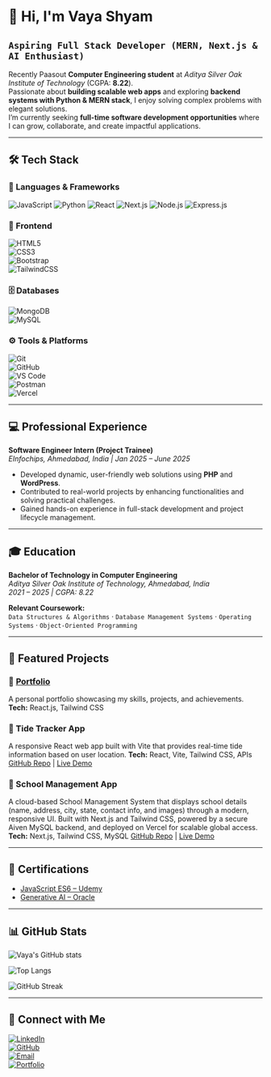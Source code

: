 # 👋 Hi, I'm Vaya Shyam  

## **`Aspiring Full Stack Developer (MERN, Next.js & AI Enthusiast)`**  

Recently Paasout  **Computer Engineering student** at *Aditya Silver Oak Institute of Technology* (CGPA: **8.22**).  
Passionate about **building scalable web apps** and exploring **backend systems with Python & MERN stack**, I enjoy solving complex problems with elegant solutions.  
I’m currently seeking **full-time software development opportunities** where I can grow, collaborate, and create impactful applications.  

---

## 🛠️ Tech Stack  

### 🚀 Languages & Frameworks
![JavaScript](https://img.shields.io/badge/JavaScript-ES6+-yellow?logo=javascript)
![Python](https://img.shields.io/badge/Python-3.x-blue?logo=python)
![React](https://img.shields.io/badge/React-%2320232a.svg?logo=react&logoColor=%2361DAFB)
![Next.js](https://img.shields.io/badge/Next.js-000000?logo=nextdotjs&logoColor=white)
![Node.js](https://img.shields.io/badge/Node.js-339933?logo=nodedotjs&logoColor=white)
![Express.js](https://img.shields.io/badge/Express.js-000000?logo=express&logoColor=white)

### 🎨 Frontend  
![HTML5](https://img.shields.io/badge/HTML5-E34F26?logo=html5&logoColor=white)  
![CSS3](https://img.shields.io/badge/CSS3-1572B6?logo=css3&logoColor=white)  
![Bootstrap](https://img.shields.io/badge/Bootstrap-563D7C?logo=bootstrap&logoColor=white)  
![TailwindCSS](https://img.shields.io/badge/TailwindCSS-38B2AC?logo=tailwind-css&logoColor=white)  

### 🗄️ Databases  
![MongoDB](https://img.shields.io/badge/MongoDB-47A248?logo=mongodb&logoColor=white)  
![MySQL](https://img.shields.io/badge/MySQL-005C84?logo=mysql&logoColor=white)  

### ⚙️ Tools & Platforms  
![Git](https://img.shields.io/badge/Git-F05032?logo=git&logoColor=white)  
![GitHub](https://img.shields.io/badge/GitHub-181717?logo=github&logoColor=white)  
![VS Code](https://img.shields.io/badge/VSCode-007ACC?logo=visualstudiocode&logoColor=white)  
![Postman](https://img.shields.io/badge/Postman-FF6C37?logo=postman&logoColor=white)  
![Vercel](https://img.shields.io/badge/Vercel-000000?logo=vercel&logoColor=white)  

---

## 💻 Professional Experience  

**Software Engineer Intern (Project Trainee)**  
*EInfochips, Ahmedabad, India | Jan 2025 – June 2025*  
- Developed dynamic, user-friendly web solutions using **PHP** and **WordPress**.  
- Contributed to real-world projects by enhancing functionalities and solving practical challenges.  
- Gained hands-on experience in full-stack development and project lifecycle management.  

---

## 🎓 Education  

**Bachelor of Technology in Computer Engineering**  
*Aditya Silver Oak Institute of Technology, Ahmedabad, India*  
*2021 – 2025 | CGPA: 8.22*  

**Relevant Coursework:**  
`Data Structures & Algorithms` · `Database Management Systems` · `Operating Systems` · `Object-Oriented Programming`  

---

## 🚀 Featured Projects  

### 🔹 [Portfolio](https://shyamvaya.vercel.app/)
A personal portfolio showcasing my skills, projects, and achievements.
**Tech:** React.js, Tailwind CSS

### 🔹 Tide Tracker App
A responsive React web app built with Vite that provides real-time tide information based on user location.
**Tech:** React, Vite, Tailwind CSS, APIs
[GitHub Repo](https://github.com/shyamsoni550/tide-app) | [Live Demo](https://tide-app-two.vercel.app/)

### 🔹 School Management App
A cloud-based School Management System that displays school details (name, address, city, state, contact info, and images) through a modern, responsive UI. Built with Next.js and Tailwind CSS, powered by a secure Aiven MySQL backend, and deployed on Vercel for scalable global access.
**Tech:** Next.js, Tailwind CSS, MySQL
[GitHub Repo](https://github.com/shyamsoni550/School-managment-App) | [Live Demo](https://school-managment-app-iota.vercel.app/)

---

## 📜 Certifications  

- [JavaScript ES6 – Udemy](https://www.linkedin.com/in/vaya-shyam/details/certifications/1737609603084/single-media-viewer/?profileId=ACoAADmHAiMBFvD1QAJlxpQlIPiN6_m24S-pVL4)  
- [Generative AI – Oracle](https://catalog-education.oracle.com/pls/certview/sharebadge?id=AE55051DB9C4BF7E47283FA868379D5578EFEA9A6DE814429C84330E7B96E091)  

---

## 📊 GitHub Stats  

![Vaya's GitHub stats](https://github-readme-stats.vercel.app/api?username=shyamsoni550&show_icons=true&theme=radical)  

![Top Langs](https://github-readme-stats.vercel.app/api/top-langs/?username=shyamsoni550&layout=compact&theme=radical)  

![GitHub Streak](https://github-readme-streak-stats.herokuapp.com/?user=shyamsoni550&theme=radical)  

---

## 🤝 Connect with Me  

[![LinkedIn](https://img.shields.io/badge/LinkedIn-blue?logo=linkedin&logoColor=white)](https://www.linkedin.com/in/vaya-shyam/)  
[![GitHub](https://img.shields.io/badge/GitHub-181717?logo=github&logoColor=white)](https://github.com/shyamsoni550)  
[![Email](https://img.shields.io/badge/Email-D14836?logo=gmail&logoColor=white)](mailto:Vayashyam550@gmail.com)  
[![Portfolio](https://img.shields.io/badge/Portfolio-000000?logo=vercel&logoColor=white)](https://shyamvaya.vercel.app/)

